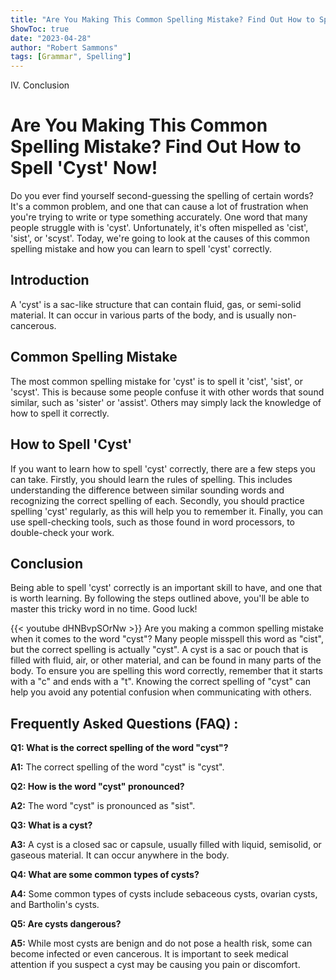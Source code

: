```yaml
---
title: "Are You Making This Common Spelling Mistake? Find Out How to Spell 'Cyst' Now!"
ShowToc: true 
date: "2023-04-28"
author: "Robert Sammons" 
tags: [Grammar", Spelling"]
---
```

IV. Conclusion

# Are You Making This Common Spelling Mistake? Find Out How to Spell 'Cyst' Now!

Do you ever find yourself second-guessing the spelling of certain words? It's a common problem, and one that can cause a lot of frustration when you're trying to write or type something accurately. One word that many people struggle with is 'cyst'. Unfortunately, it's often mispelled as 'cist', 'sist', or 'scyst'. Today, we're going to look at the causes of this common spelling mistake and how you can learn to spell 'cyst' correctly. 

## Introduction

A 'cyst' is a sac-like structure that can contain fluid, gas, or semi-solid material. It can occur in various parts of the body, and is usually non-cancerous. 

## Common Spelling Mistake

The most common spelling mistake for 'cyst' is to spell it 'cist', 'sist', or 'scyst'. This is because some people confuse it with other words that sound similar, such as 'sister' or 'assist'. Others may simply lack the knowledge of how to spell it correctly. 

## How to Spell 'Cyst'

If you want to learn how to spell 'cyst' correctly, there are a few steps you can take. Firstly, you should learn the rules of spelling. This includes understanding the difference between similar sounding words and recognizing the correct spelling of each. Secondly, you should practice spelling 'cyst' regularly, as this will help you to remember it. Finally, you can use spell-checking tools, such as those found in word processors, to double-check your work. 

## Conclusion

Being able to spell 'cyst' correctly is an important skill to have, and one that is worth learning. By following the steps outlined above, you'll be able to master this tricky word in no time. Good luck!

{{< youtube dHNBvpSOrNw >}} 
Are you making a common spelling mistake when it comes to the word "cyst"? Many people misspell this word as "cist", but the correct spelling is actually "cyst". A cyst is a sac or pouch that is filled with fluid, air, or other material, and can be found in many parts of the body. To ensure you are spelling this word correctly, remember that it starts with a "c" and ends with a "t". Knowing the correct spelling of "cyst" can help you avoid any potential confusion when communicating with others.

## Frequently Asked Questions (FAQ) :
**Q1: What is the correct spelling of the word "cyst"?**

**A1:** The correct spelling of the word "cyst" is "cyst".

**Q2: How is the word "cyst" pronounced?**

**A2:** The word "cyst" is pronounced as "sist".

**Q3: What is a cyst?**

**A3:** A cyst is a closed sac or capsule, usually filled with liquid, semisolid, or gaseous material. It can occur anywhere in the body.

**Q4: What are some common types of cysts?**

**A4:** Some common types of cysts include sebaceous cysts, ovarian cysts, and Bartholin's cysts.

**Q5: Are cysts dangerous?**

**A5:** While most cysts are benign and do not pose a health risk, some can become infected or even cancerous. It is important to seek medical attention if you suspect a cyst may be causing you pain or discomfort.





